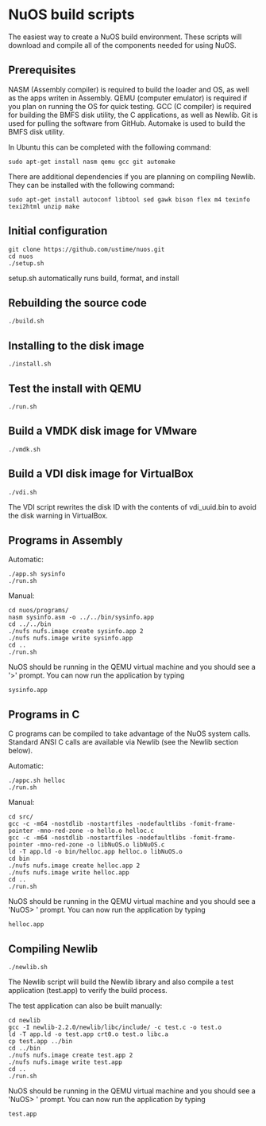 NuOS build scripts
==========================

The easiest way to create a NuOS build environment. These scripts will download and compile all of the components needed for using NuOS.


Prerequisites
-------------

NASM (Assembly compiler) is required to build the loader and OS, as well as the apps writen in Assembly. QEMU (computer emulator) is required if you plan on running the OS for quick testing. GCC (C compiler) is required for building the BMFS disk utility, the C applications, as well as Newlib. Git is used for pulling the software from GitHub. Automake is used to build the BMFS disk utility.

In Ubuntu this can be completed with the following command:

	sudo apt-get install nasm qemu gcc git automake

There are additional dependencies if you are planning on compiling Newlib. They can be installed with the following command:

	sudo apt-get install autoconf libtool sed gawk bison flex m4 texinfo texi2html unzip make


Initial configuration
---------------------

	git clone https://github.com/ustime/nuos.git
	cd nuos
	./setup.sh

setup.sh automatically runs build, format, and install


Rebuilding the source code
--------------------------

	./build.sh


Installing to the disk image
----------------------------

	./install.sh


Test the install with QEMU
--------------------------

	./run.sh


Build a VMDK disk image for VMware
----------------------------------

	./vmdk.sh


Build a VDI disk image for VirtualBox
-------------------------------------

	./vdi.sh

The VDI script rewrites the disk ID with the contents of vdi_uuid.bin to avoid the disk warning in VirtualBox.


Programs in Assembly
--------------------

Automatic:

	./app.sh sysinfo
	./run.sh

Manual:

	cd nuos/programs/
	nasm sysinfo.asm -o ../../bin/sysinfo.app
	cd ../../bin
	./nufs nufs.image create sysinfo.app 2
	./nufs nufs.image write sysinfo.app
	cd ..
	./run.sh


NuOS should be running in the QEMU virtual machine and you should see a '>' prompt. You can now run the application by typing

	sysinfo.app


Programs in C
-------------

C programs can be compiled to take advantage of the NuOS system calls. Standard ANSI C calls are available via Newlib (see the Newlib section below).

Automatic:

	./appc.sh helloc
	./run.sh

Manual:

	cd src/
	gcc -c -m64 -nostdlib -nostartfiles -nodefaultlibs -fomit-frame-pointer -mno-red-zone -o hello.o helloc.c
	gcc -c -m64 -nostdlib -nostartfiles -nodefaultlibs -fomit-frame-pointer -mno-red-zone -o libNuOS.o libNuOS.c
	ld -T app.ld -o bin/helloc.app helloc.o libNuOS.o
	cd bin
	./nufs nufs.image create helloc.app 2
	./nufs nufs.image write helloc.app
	cd ..
	./run.sh

NuOS should be running in the QEMU virtual machine and you should see a 'NuOS> ' prompt. You can now run the application by typing

	helloc.app


Compiling Newlib
----------------

	./newlib.sh

The Newlib script will build the Newlib library and also compile a test application (test.app) to verify the build process.

The test application can also be built manually:

	cd newlib
	gcc -I newlib-2.2.0/newlib/libc/include/ -c test.c -o test.o
	ld -T app.ld -o test.app crt0.o test.o libc.a
	cp test.app ../bin
	cd ../bin
	./nufs nufs.image create test.app 2
	./nufs nufs.image write test.app
	cd ..
	./run.sh

NuOS should be running in the QEMU virtual machine and you should see a 'NuOS> ' prompt. You can now run the application by typing

	test.app
